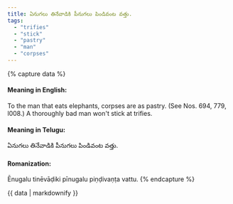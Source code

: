 ```yaml
---
title: ఏనుగలు తినేవాడికి పీనుగలు పిండివంట వత్తు.
tags:
  - "trifies"
  - "stick"
  - "pastry"
  - "man"
  - "corpses"
---
```


{% capture data %}
#### Meaning in English:
To the man that eats elephants, corpses are as pastry.
(See Nos. 694, 779, l008.)
A thoroughly bad man won't stick at trifies.

#### Meaning in Telugu:
ఏనుగలు తినేవాడికి పీనుగలు పిండివంట వత్తు.

#### Romanization:
Ēnugalu tinēvāḍiki pīnugalu piṇḍivaṇṭa vattu.
{% endcapture %}

{{ data | markdownify }}

